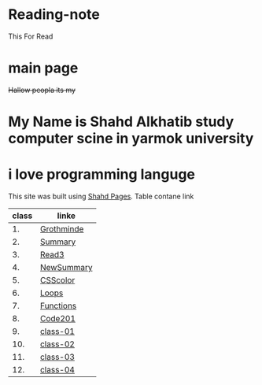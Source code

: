 

# Reading-note
This For Read
# main page

~~Hallow peopla its my~~

# My Name is Shahd Alkhatib study computer scine in yarmok university
# i love programming languge

This site was built using [Shahd Pages]( https://shahd1995913.github.io/reading-note/).
Table contane link

class | linke
------------ | -------------
1. | [Grothminde](Growthmindset)
2. | [Summary](summarizes)
3. | [Read3](read3)
4. | [NewSummary](NewSummary)
5. | [CSScolor](CSScolor)
6. | [Loops](Loops)
7. | [Functions](Functions)
8. | [Code201](Code201)
9. | [class-01](class-01) 
10. | [class-02](class-02) 
11. | [class-03](class-03) 
12. | [class-04](class-04) 